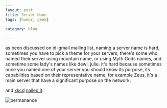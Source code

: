 ```yaml
---
layout: post
title: Server Name
tags: [humor, geek]

category: blog

---
```


as been discussed on id-gmail mailing list, naming a server name is hard, sometimes you have to pick a theme for your servers, there's some who named their server using mountain name, or using Myth Gods names, and sometime some lady's names like dewi, julie.
it's hard because sometimes once you named one of your server you should know its purpose, its capabilities based on their representative name, for example Zeus, it's a main server that have a significant purpose on the network.

and [xkcd](https://xkcd.com) [nailed it](https://imgs.xkcd.com/comics/permanence.png).

![permanance](https://imgs.xkcd.com/comics/permanence.png)
